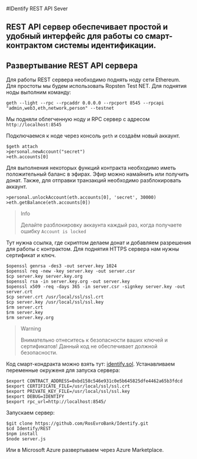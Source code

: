 


#IDentify REST API Sever

REST API сервер обеспечивает простой и удобный интерфейс для работы со смарт-контрактом системы идентификации.
----------


Развертывание REST API сервера
----

Для работы REST сервера необходимо поднять ноду сети Ethereum. Для простоты мы будем использовать Ropsten Test NET.
Для поднятия ноды выполним команду:

```
geth --light --rpc --rpcaddr 0.0.0.0 --rpcport 8545 --rpcapi "admin,web3,eth,network,person" --testnet
```
Мы подняли облегченную ноду и RPC сервер с адресом ```http://localhost:8545```

Подключаемся к ноде через консоль ```geth``` и создаём новый аккаунт.
```
$geth attach
>personal.newAccount("secret")
>eth.accounts[0]
```
Для выполнения некоторых функций контракта необходимо иметь положительный баланс в эфирах. Эфир можно намайнить или получить донат. Также, для отправки транзакций необходимо разблокировать аккаунт.
```
>personal.unlockAccount(eth.accounts[0], 'secret', 30000)
>eth.getBalance(eth.accounts[0])
```
> Info
> 
> Делайте разблокировку аккаунта каждый раз, когда получаете ошибку ```Account is locked```


Тут нужна ссылка, где скриптом делаем донат и добавляем разрешения для работы с контрактом.
Для поднятия HTTPS сервера нам нужны сертификат и ключ.
```
$openssl genrsa -des3 -out server.key 1024
$openssl req -new -key server.key -out server.csr
$cp server.key server.key.org
$openssl rsa -in server.key.org -out server.key
$openssl x509 -req -days 365 -in server.csr -signkey server.key -out server.crt
$cp server.crt /usr/local/ssl/ssl.crt
$cp server.key /usr/local/ssl/ssl.key
$rm server.crt
$rm server.key
$rm server.key.org
```
> Warning
>
> Внимательно отнеситесь к безопасности ваших ключей и сертификатов!
> Данный код не обеспечивает должной безопасности.

Код смарт-кондракта можно взять тут: [identify.sol](https://gist.githubusercontent.com/AnatoliyAksenov/a8675b9efee8c720bbbdd57ca31de151/raw/5dd470799b6d1ff6c6344e92ef64993b256c98d0/identify.sol).
Устанавливаем переменные окруженя для запуска сервера:
```
$export CONTRACT_ADDRESS=0xbd158c546e931c0e5b645825dfe4462a65b3fdcd
$export CERTIFICATE_FILE=/usr/local/ssl/ssl.crt
$export PRIVATE_KEY_FILE=/usr/local/ssl/ssl.key
$export DEBUG=IDENTIFY
$export rpc_url=http://localhost:8545/
```
Запускаем сервер:
```
$git clone https://github.com/RosEvroBank/Identify.git
$cd Identify/REST
$npm install
$node server.js
```

Или в Microsoft Azure развертываем через Azure Marketplace.
